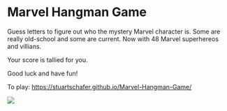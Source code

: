 # Marvel Hangman Game

Guess letters to figure out who the mystery Marvel character is.  Some are really old-school and some are current.  Now with 48 Marvel superhereos and villians.

Your score is tallied for you.

Good luck and have fun!

To play:
https://stuartschafer.github.io/Marvel-Hangman-Game/

![](assets/images/hangman2.gif)